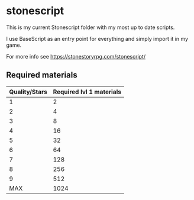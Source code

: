 # stonescript

This is my current Stonescript folder with my most up to date scripts.

I use BaseScript as an entry point for everything and simply import it in my game.

For more info see <https://stonestoryrpg.com/stonescript/>

## Required materials

| Quality/Stars | Required lvl 1 materials |
| ------------- | ------------------------ |
| 1             | 2                        |
| 2             | 4                        |
| 3             | 8                        |
| 4             | 16                       |
| 5             | 32                       |
| 6             | 64                       |
| 7             | 128                      |
| 8             | 256                      |
| 9             | 512                      |
| MAX           | 1024                     |
